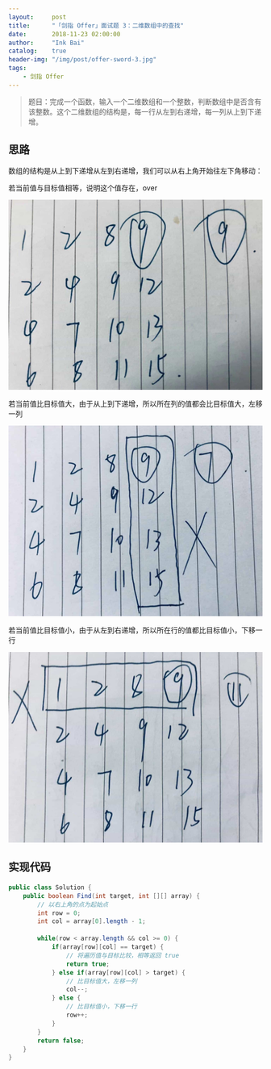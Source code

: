 ```yaml
---
layout:     post
title:      "「剑指 Offer」面试题 3：二维数组中的查找"
date:       2018-11-23 02:00:00
author:     "Ink Bai"
catalog:    true
header-img: "/img/post/offer-sword-3.jpg"
tags:
    - 剑指 Offer
---
```


> 题目：完成一个函数，输入一个二维数组和一个整数，判断数组中是否含有该整数。这个二维数组的结构是，每一行从左到右递增，每一列从上到下递增。

## 思路
数组的结构是从上到下递增从左到右递增，我们可以从右上角开始往左下角移动：

若当前值与目标值相等，说明这个值存在，over

![](/img/content/find-number-01.jpg)

若当前值比目标值大，由于从上到下递增，所以所在列的值都会比目标值大，左移一列

![](/img/content/find-number-02.jpg)

若当前值比目标值小，由于从左到右递增，所以所在行的值都比目标值小，下移一行

![](/img/content/find-number-03.jpg)

## 实现代码

```java
public class Solution {
    public boolean Find(int target, int [][] array) {
        // 以右上角的点为起始点
        int row = 0;
        int col = array[0].length - 1;

        while(row < array.length && col >= 0) {
            if(array[row][col] == target) {
                // 将遍历值与目标比较，相等返回 true
                return true;
            } else if(array[row][col] > target) {
                // 比目标值大，左移一列
                col--;
            } else {
                // 比目标值小，下移一行
                row++;
            }
        }
        return false;
    }
}
```
